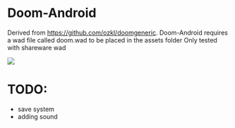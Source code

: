 # Doom-Android

Derived from https://github.com/ozkl/doomgeneric.
Doom-Android requires a wad file called doom.wad to be placed in the assets folder
Only tested with shareware wad

![](https://github.com/decqart/Doom-Android/blob/master/doom-screenshot.png)

# TODO:
* save system
* adding sound
